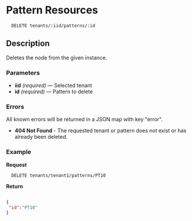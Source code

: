 # Pattern Resources

```
  DELETE tenants/:iid/patterns/:id
```

## Description

Deletes the node from the given instance.

### Parameters

- **iid** _(required)_ — Selected tenant
- **id** _(required)_ — Pattern to delete

### Errors

All known errors will be returned in a JSON map with key "error".

- **404 Not Found** - The requested tenant or pattern does not exist or has already been deleted.

### Example

**Request**

```
  DELETE tenants/tenant1/patterns/PT10
```

**Return**

```json

{
 "id":"PT10"
}

```
